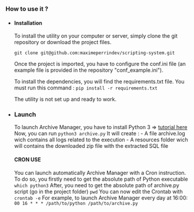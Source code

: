 ### How to use it ?

 - #### Installation
	To install the utility on your computer or server, simply clone the git repository or download the project files.
	
	`git clone git@github.com:maximeperrindev/scripting-system.git`
	
	Once the project is imported, you have to configure the conf.ini file (an example file is provided in the repository "conf_example.ini").
	
	To install the dependencies, you will find the requirements.txt file. You must run this command :
	`pip install -r requirements.txt`
	
	The utility is not set up and ready to work.

 - ### Launch
	To launch Archive Manager, you have to install Python 3 => [tutorial here](https://realpython.com/installing-python/)
	Now, you can run 	`python3 archive.py`
	It will create :
				- A file archive.log wich contains all logs related to the execution
				- A resources folder wich will contains the downloaded zip file with the extracted SQL file

	#### CRON USE
	You can launch automatically Archive Manager with a Cron instruction.
	To do so, you firstly need to get the absolute path of Python executable
		`which python3`
	After, you need to get the absolute path of archive.py script (go in the project folder)
		`pwd`
	You can now edit the Crontab with `crontab -e`
	For example, to launch Archive Manager every day at 16:00:
`00 16 * * * /path/to/python /path/to/archive.py`
